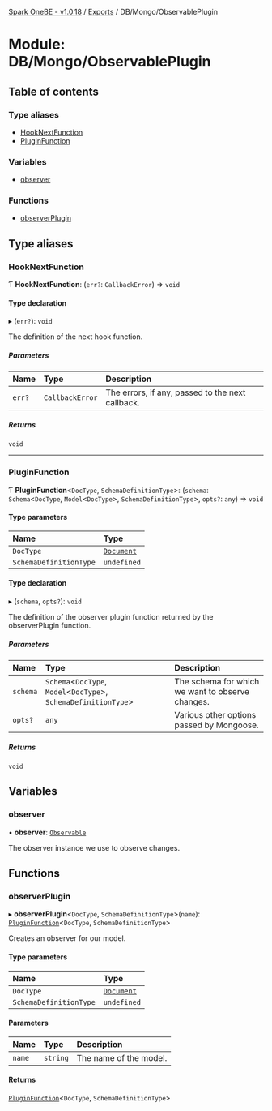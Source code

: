 [Spark OneBE - v1.0.18](../README.md) / [Exports](../modules.md) / DB/Mongo/ObservablePlugin

# Module: DB/Mongo/ObservablePlugin

## Table of contents

### Type aliases

- [HookNextFunction](DB_Mongo_ObservablePlugin.md#hooknextfunction)
- [PluginFunction](DB_Mongo_ObservablePlugin.md#pluginfunction)

### Variables

- [observer](DB_Mongo_ObservablePlugin.md#observer)

### Functions

- [observerPlugin](DB_Mongo_ObservablePlugin.md#observerplugin)

## Type aliases

### HookNextFunction

Ƭ **HookNextFunction**: (`err?`: `CallbackError`) => `void`

#### Type declaration

▸ (`err?`): `void`

The definition of the next hook function.

##### Parameters

| Name | Type | Description |
| :------ | :------ | :------ |
| `err?` | `CallbackError` | The errors, if any, passed to the next callback. |

##### Returns

`void`

___

### PluginFunction

Ƭ **PluginFunction**<`DocType`, `SchemaDefinitionType`\>: (`schema`: `Schema`<`DocType`, `Model`<`DocType`\>, `SchemaDefinitionType`\>, `opts?`: `any`) => `void`

#### Type parameters

| Name | Type |
| :------ | :------ |
| `DocType` | [`Document`]( https://developer.mozilla.org/en-US/docs/Web/API/Document ) |
| `SchemaDefinitionType` | `undefined` |

#### Type declaration

▸ (`schema`, `opts?`): `void`

The definition of the observer plugin function returned by the observerPlugin function.

##### Parameters

| Name | Type | Description |
| :------ | :------ | :------ |
| `schema` | `Schema`<`DocType`, `Model`<`DocType`\>, `SchemaDefinitionType`\> | The schema for which we want to observe changes. |
| `opts?` | `any` | Various other options passed by Mongoose. |

##### Returns

`void`

## Variables

### observer

• **observer**: [`Observable`](../classes/DB_Mongo_Observable.Observable.md)

The observer instance we use to observe changes.

## Functions

### observerPlugin

▸ **observerPlugin**<`DocType`, `SchemaDefinitionType`\>(`name`): [`PluginFunction`](DB_Mongo_ObservablePlugin.md#pluginfunction)<`DocType`, `SchemaDefinitionType`\>

Creates an observer for our model.

#### Type parameters

| Name | Type |
| :------ | :------ |
| `DocType` | [`Document`]( https://developer.mozilla.org/en-US/docs/Web/API/Document ) |
| `SchemaDefinitionType` | `undefined` |

#### Parameters

| Name | Type | Description |
| :------ | :------ | :------ |
| `name` | `string` | The name of the model. |

#### Returns

[`PluginFunction`](DB_Mongo_ObservablePlugin.md#pluginfunction)<`DocType`, `SchemaDefinitionType`\>
